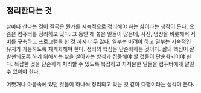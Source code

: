 ## 정리한다는 것

날마다 산다는 것이 결국은 뭔가를 지속적으로 정리해야 하는 삶이라는 생각이 든다. 요즘은 컴퓨터를 정리하고 있다. 그 동안 해 놓은 일들이 많은데, 사진, 영상을 비롯해서 서버를 구축하고 프로그램을 한 것 까지 너무 많다. 일부는 버려야 하고 일부는 지속적인 유지가 가능하도록 체계화해야 한다. 정리의 핵심은 단순화하는 것이다. 삶의 핵심이 잘 발현되도록 하기 위해서는 삶을 살아가는 방식과 집중해야 할 것들이 단순화되어야 한다. 복잡한 것을 단순하게 처리할 수 있도록 복잡하고 지저분한 일들을 컴퓨터에게 맡길 수 있어야 한다.

어쨋거나 마음속에 있던 것들이 하나씩 정리되고 있는 것 같아 다행이라는 생각이 든다.

